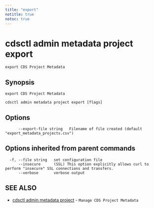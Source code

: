 ```yaml
---
title: "export"
notitle: true
notoc: true
---
```

# cdsctl admin metadata project export

`export CDS Project Metadata`

## Synopsis

`export CDS Project Metadata`

```
cdsctl admin metadata project export [flags]
```

## Options

```
      --export-file string   Filename of file created (default "export_metadata_projects.csv")
```

## Options inherited from parent commands

```
  -f, --file string   set configuration file
      --insecure      (SSL) This option explicitly allows curl to perform "insecure" SSL connections and transfers.
      --verbose       verbose output
```

## SEE ALSO

* [cdsctl admin metadata project](/docs/components/cdsctl/admin/metadata/project/)	 - `Manage CDS Project Metadata`

